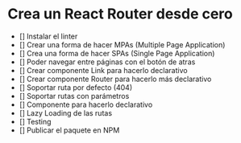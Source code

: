 # Crea un React Router desde cero

- [] Instalar el linter
- [] Crear una forma de hacer MPAs (Multiple Page Application)
- [] Crea una forma de hacer SPAs (Single Page Application)
- [] Poder navegar entre páginas con el botón de atras
- [] Crear componente Link para hacerlo declarativo
- [] Crear componente Router para hacerlo más declarativo
- [] Soportar ruta por defecto (404)
- [] Soportar rutas con parámetros
- [] Componente <Route /> para hacerlo declarativo
- [] Lazy Loading de las rutas
- [] Testing
- [] Publicar el paquete en NPM